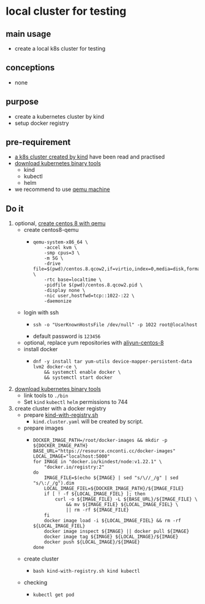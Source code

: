 # local cluster for testing

## main usage

* create a local k8s cluster for testing

## conceptions

* none

## purpose

* create a kubernetes cluster by kind
* setup docker registry

## pre-requirement

* [a k8s cluster created by kind](../create.local.cluster.with.kind.md) have been read and practised
* [download kubernetes binary tools](download.kubernetes.binary.tools.md)
   + kind
   + kubectl
   + helm
* we recommend to use [qemu machine](../../linux/qemu/README.md)

## Do it

1. optional, [create centos 8 with qemu](../../linux/qemu/create.centos.8.with.qemu.md)
    * create centos8-qemu
      * ```shell
        qemu-system-x86_64 \
            -accel kvm \
            -smp cpus=3 \
            -m 5G \
            -drive file=$(pwd)/centos.8.qcow2,if=virtio,index=0,media=disk,format=qcow2 \
            -rtc base=localtime \
            -pidfile $(pwd)/centos.8.qcow2.pid \
            -display none \
            -nic user,hostfwd=tcp::1022-:22 \
            -daemonize
        ```
    * login with ssh
        + ```shell
          ssh -o "UserKnownHostsFile /dev/null" -p 1022 root@localhost
          ```
        + default password is `123456`
    * optional, replace yum repositories with [aliyun-centos-8](aliyun-centos-8.repo.md)
    * install docker
        + ```shell
          dnf -y install tar yum-utils device-mapper-persistent-data lvm2 docker-ce \
              && systemctl enable docker \
              && systemctl start docker
          ```
2. [download kubernetes binary tools](download.kubernetes.binary.tools.md)
    * link tools to `./bin`
    * Set `kind` `kubectl` `helm` permissions to 744
3. create cluster with a docker registry
    * prepare [kind-with-registry.sh](../basic/resources/kind-with-registry.sh.md)
        + `kind.cluster.yaml` will be created by script.
    * prepare images
        + ```shell
          DOCKER_IMAGE_PATH=/root/docker-images && mkdir -p ${DOCKER_IMAGE_PATH}
          BASE_URL="https://resource.cnconti.cc/docker-images"
          LOCAL_IMAGE="localhost:5000"
          for IMAGE in "docker.io/kindest/node:v1.22.1" \
              "docker.io/registry:2"
          do
              IMAGE_FILE=$(echo ${IMAGE} | sed "s/\//_/g" | sed "s/\:/_/g").dim
              LOCAL_IMAGE_FIEL=${DOCKER_IMAGE_PATH}/${IMAGE_FILE}
              if [ ! -f ${LOCAL_IMAGE_FIEL} ]; then
                  curl -o ${IMAGE_FILE} -L ${BASE_URL}/${IMAGE_FILE} \
                      && mv ${IMAGE_FILE} ${LOCAL_IMAGE_FIEL} \
                      || rm -rf ${IMAGE_FILE}
              fi
              docker image load -i ${LOCAL_IMAGE_FIEL} && rm -rf ${LOCAL_IMAGE_FIEL}
              docker image inspect ${IMAGE} || docker pull ${IMAGE}
              docker image tag ${IMAGE} ${LOCAL_IMAGE}/${IMAGE}
              docker push ${LOCAL_IMAGE}/${IMAGE}
          done
          ```
    * create cluster
        + ```shell
          bash kind-with-registry.sh kind kubectl
          ```
    * checking
        + ```shell
          kubectl get pod
          ```
